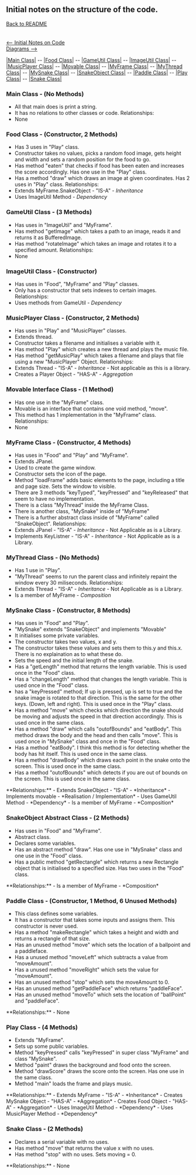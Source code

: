 ## Initial notes on the structure of the code.
[Back to README](../README.md)\
\
\
[<-- Initial Notes on Code](initialNotes.md)\
[Diagrams -->](diagrams.md)

[|Main Class|](#main) -- [|Food Class|](#food) -- [|GameUtil Class|](#gameutil)
 -- [|ImageUtil Class|](#imageutil) -- [|MusicPlayer Class|](#musicplayer) -- [|Movable Class|](#movable)
 -- [|MyFrame Class|](#myframe) -- [|MyThread Class|](#mythread) -- [|MySnake Class|](#mysnake)
 -- [|SnakeObject Class|](#snakeobject) -- [|Paddle Class|](#paddle) -- [|Play Class|](#play)
 -- [|Snake Class|](#snake)

<a name="main"></a>

### Main Class - (No Methods)
- All that main does is print a string.
- It has no relations to other classes or code.
Relationships:
- None

<a name="food"></a>

### Food Class - (Constructor, 2 Methods) 
- Has 3 uses in "Play" class.
- Constructor takes no values, picks a random food image, gets height and width and sets a random position for the food to go.
- Has method "eaten" that checks if food has been eaten and increases the score accordingly. Has one use in the "Play" class.
- Has a method "draw" which draws an image at given coordinates. Has 2 uses in "Play" class.
Relationships:
- Extends MyFrame.SnakeObject - "IS-A" - *Inheritance*
- Uses ImageUtil Method - *Dependency*

<a name="gameutil"></a>

### GameUtil Class - (3 Methods)
- Has uses in "ImageUtil" and "MyFrame".
- Has method "getImage" which takes a path to an image, reads it and returns it as BufferedImage.
- Has method "rotateImage" which takes an image and rotates it to a specified amount.
Relationships:
- None

<a name="imageutil"></a>

### ImageUtil Class - (Constructor)
- Has uses in "Food", "MyFrame" and "Play" classes.
- Only has a constructor that sets indexes to certain images.
Relationships:
- Uses methods from GameUtil - *Dependency*

<a name="musicplayer"></a>

### MusicPlayer Class - (Constructor, 2 Methods)
- Has uses in "Play" and "MusicPlayer" classes.
- Extends thread.
- Constructor takes a filename and initialises a variable with it.
- Has method "Play" which creates a new thread and plays the music file.
- Has method "getMusicPlay" which takes a filename and plays that file using a new "MusicPlayer" Object.
Relationships:
- Extends Thread - "IS-A" - *Inheritance* - Not applicable as this is a library.
- Creates a Player Object - "HAS-A" - *Aggregation*

<a name="movable"></a>

### Movable Interface Class - (1 Method)
- Has one use in the "MyFrame" class.
- Movable is an interface that contains one void method, "move".
- This method has 1 implementation in the "MyFrame" class.
Relationships:
- None

<a name="myframe"></a>

### MyFrame Class - (Constructor, 4 Methods)
- Has uses in "Food" and "Play" and "MyFrame".
- Extends JPanel.
- Used to create the game window.
- Constructor sets the icon of the page.
- Method "loadFrame" adds basic elements to the page, including a title and page size. Sets the window to visible.
- There are 3 methods "keyTyped", "keyPressed" and "keyReleased" that seem to have no implementation.
- There is a class "MyThread" inside the MyFrame Class.
- There is another class, "MySnake" inside of "MyFrame"
- There is a further abstract class inside of "MyFrame" called "SnakeObject".
Relationships:
- Extends JPanel - "IS-A" - *Inheritance* - Not Applicable as is a Library.
- Implements KeyListner - "IS-A" - *Inheritance* - Not Applicable as is a Library.

<a name="mythread"></a>

### MyThread Class - (No Methods)
- Has 1 use in "Play".
- "MyThread" seems to run the parent class and infinitely repaint the window every 30 miliseconds.
Relationships:
- Extends Thread - "IS-A" - *Inheritance* - Not Applicable as is a Library.
- Is a member of MyFrame - *Composition*

<a name="mysnake"></a>

### MySnake Class - (Constructor, 8 Methods)
- Has uses in "Food" and "Play".
- "MySnake" extends "SnakeObject" and implements "Movable"
- It initialises some private variables.
- The constructor takes two values, x and y.
- The constructor takes these values and sets them to this.y and this.x. There is no explaination as to what these do.
- Sets the speed and the initial length of the snake.
- Has a "getLength" method that returns the length variable. This is used once in the "Food" class.
- Has a "changeLength" method that changes the length variable. This is used once in the "Food" class.
- has a "keyPressed" method; If up is pressed, up is set to true and the snake image is rotated to that direction. This is the same for the other keys. (Down, left and right). This is used once in the "Play" class.
- Has a method "move" which checks which direction the snake should be moving and adjusts the speed in that direction accordingly. This is used once in the same class.
- Has a method "draw" which calls "outofBounds" and "eatBody". This method draws the body and the head and then calls "move". This is used once in "MySnake" class and once in the "Food" class.
- Has a method "eatBody". I think this method is for detecting whether the body has hit itself. This is used once in the same class.
- Has a method "drawBody" which draws each point in the snake onto the screen. This is used once in the same class.
- Has a method "outofBounds" which detects if you are out of bounds on the screen. This is used once in the same class.
<p>**Relationships:**
- Extends SnakeObject - "IS-A" - *Inheritance*
- Implements movable - *Realisation / Implementation*
- Uses GameUtil Method - *Dependency*
- Is a member of MyFrame - *Composition*
</p>

<a name="snakeobject"></a>

### SnakeObject Abstract Class - (2 Methods)
- Has uses in "Food" and "MyFrame".
- Abstract class.
- Declares some variables.
- Has an abstract method "draw". Has one use in "MySnake" class and one use in the "Food" class.
- Has a public method "getRectangle" which returns a new Rectangle object that is initialised to a specified size. Has two uses in the "Food" class.
<p>**Relationships:**
- Is a member of MyFrame - *Composition*
</p>
<a name="paddle"></a>

### Paddle Class - (Constructor, 1 Method, 6 Unused Methods)
- This class defines some variables.
- It has a constructor that takes some inputs and assigns them. This constructor is never used.
- Has a method "makeRectangle" which takes a height and width and returns a rectangle of that size.
- Has an unused method "move" which sets the location of a ballpoint and a paddleface.
- Has a unused method "moveLeft" which subtracts a value from "moveAmount".
- Has a unused method "moveRight" which sets the value for "moveAmount".
- Has an unused method "stop" which sets the moveAmount to 0.
- Has an unused method "getPaddleFace" which returns "paddleFace".
- Has an unused method "moveTo" which sets the location of "ballPoint" and "paddleFace".
<p>**Relationships:**
- None
</p>

<a name="play"></a>

### Play Class - (4 Methods)
- Extends "MyFrame".
- Sets up some public variables.
- Method "keyPressed" calls "keyPressed" in super class "MyFrame" and class "MySnake".
- Method "paint" draws the background and food onto the screen.
- Method "drawScore" draws the score onto the screen. Has one use in the same class.
- Method "main" loads the frame and plays music.
<p>**Relationships:**
- Extends MyFrame - "IS-A" - *Inheritance*
- Creates MySnake Object - "HAS-A" - *Aggregation*
- Creates Food Object - "HAS-A" - *Aggregation* 
- Uses ImageUtil Method - *Dependency*
- Uses MusicPlayer Method - *Dependency*
</p>
<a name="snake"></a>

### Snake Class - (2 Methods)
- Declares a serial variable with no uses.
- Has method "move" that returns the value x with no uses.
- Has method "stop" with no uses. Sets moving = 0.
<p>**Relationships:**
- None
</p>